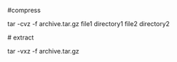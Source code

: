 #compress

tar -cvz -f archive.tar.gz file1 directory1 file2 directory2

# extract

tar -vxz -f archive.tar.gz
